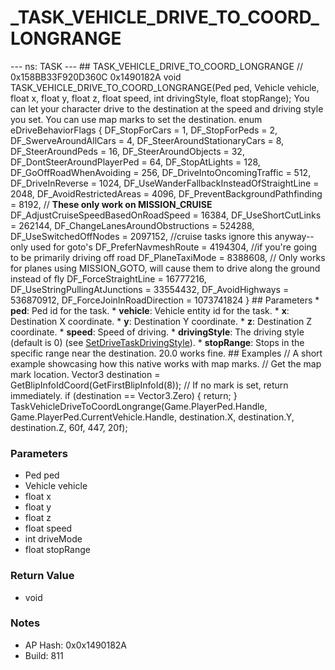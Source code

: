 # _TASK_VEHICLE_DRIVE_TO_COORD_LONGRANGE

--- ns: TASK --- ## TASK_VEHICLE_DRIVE_TO_COORD_LONGRANGE  // 0x158BB33F920D360C 0x1490182A void TASK_VEHICLE_DRIVE_TO_COORD_LONGRANGE(Ped ped, Vehicle vehicle, float x, float y, float z, float speed, int drivingStyle, float stopRange);  You can let your character drive to the destination at the speed and driving style you set. You can use map marks to set the destination.  enum eDriveBehaviorFlags { DF_StopForCars = 1, DF_StopForPeds = 2, DF_SwerveAroundAllCars = 4, DF_SteerAroundStationaryCars = 8, DF_SteerAroundPeds = 16, DF_SteerAroundObjects = 32, DF_DontSteerAroundPlayerPed = 64, DF_StopAtLights = 128, DF_GoOffRoadWhenAvoiding = 256, DF_DriveIntoOncomingTraffic = 512, DF_DriveInReverse = 1024, DF_UseWanderFallbackInsteadOfStraightLine = 2048, DF_AvoidRestrictedAreas = 4096, DF_PreventBackgroundPathfinding = 8192, // **These only work on MISSION_CRUISE** DF_AdjustCruiseSpeedBasedOnRoadSpeed = 16384, DF_UseShortCutLinks = 262144, DF_ChangeLanesAroundObstructions = 524288, DF_UseSwitchedOffNodes = 2097152,	//cruise tasks ignore this anyway--only used for goto's DF_PreferNavmeshRoute = 4194304,	//if you're going to be primarily driving off road DF_PlaneTaxiMode = 8388608, // Only works for planes using MISSION_GOTO, will cause them to drive along the ground instead of fly DF_ForceStraightLine = 16777216, DF_UseStringPullingAtJunctions = 33554432, DF_AvoidHighways = 536870912, DF_ForceJoinInRoadDirection = 1073741824 }  ## Parameters * **ped**: Ped id for the task. * **vehicle**: Vehicle entity id for the task. * **x**: Destination X coordinate. * **y**: Destination Y coordinate. * **z**: Destination Z coordinate. * **speed**: Speed of driving. * **drivingStyle**: The driving style (default is 0) (see [SetDriveTaskDrivingStyle](#_0xDACE1BE37D88AF67)). * **stopRange**: Stops in the specific range near the destination. 20.0 works fine.  ## Examples // A short example showcasing how this native works with map marks.  // Get the map mark location. Vector3 destination = GetBlipInfoIdCoord(GetFirstBlipInfoId(8));  // If no mark is set, return immediately. if (destination == Vector3.Zero) { return; }  TaskVehicleDriveToCoordLongrange(Game.PlayerPed.Handle, Game.PlayerPed.CurrentVehicle.Handle, destination.X, destination.Y, destination.Z, 60f, 447, 20f);

### Parameters
* Ped ped
* Vehicle vehicle
* float x
* float y
* float z
* float speed
* int driveMode
* float stopRange

### Return Value
* void

### Notes
* AP Hash: 0x0x1490182A
* Build: 811

